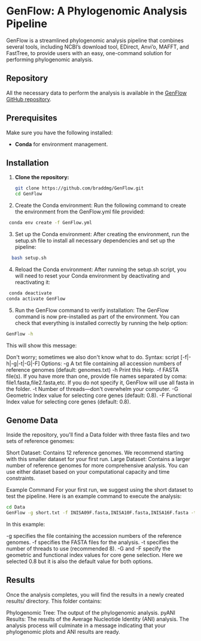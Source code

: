 # GenFlow: A Phylogenomic Analysis Pipeline

GenFlow is a streamlined phylogenomic analysis pipeline that combines several tools, including NCBI’s download tool, EDirect, Anvi’o, MAFFT, and FastTree, to provide users with an easy, one-command solution for performing phylogenomic analysis.

## Repository
All the necessary data to perform the analysis is available in the [GenFlow GitHub repository](https://github.com/braddmg/GenFlow).

## Prerequisites

Make sure you have the following installed:
- **Conda** for environment management.

## Installation

1. **Clone the repository:**
   ```bash
   git clone https://github.com/braddmg/GenFlow.git
   cd GenFlow
   ```
2. Create the Conda environment: Run the following command to create the environment from the GenFlow.yml file provided:
 ```bash
  conda env create -f GenFlow.yml
 ```
3. Set up the Conda environment: After creating the environment, run the setup.sh file to install all necessary dependencies and set up the pipeline:
```bash
  bash setup.sh
 ```
4. Reload the Conda environment: After running the setup.sh script, you will need to reset your Conda environment by deactivating and reactivating it:
```bash
 conda deactivate
conda activate GenFlow
 ```
5. Run the GenFlow command to verify installation: The GenFlow command is now pre-installed as part of the environment. You can check that everything is installed correctly by running the help option:
```bash
GenFlow -h
 ```
This will show this message:

Don't worry; sometimes we also don't know what to do.
Syntax: script [-f|-h|-g|-t|-G|-F]
Options:
-g     A txt file containing all accession numbers of reference genomes (default: genomes.txt)
-h     Print this Help.
-f     FASTA file(s). If you have more than one, provide file names separated by coma:
       file1.fasta,file2.fasta,etc. If you do not specify it, GenFlow will use all fasta in the folder.
-t     Number of threads—don't overwhelm your computer.
-G     Geometric Index value for selecting core genes (default: 0.8).
-F     Functional Index value for selecting core genes (default: 0.8).

## Genome Data
Inside the repository, you'll find a Data folder with three fasta files and two sets of reference genomes:

Short Dataset: Contains 12 reference genomes. We recommend starting with this smaller dataset for your first run.
Large Dataset: Contains a larger number of reference genomes for more comprehensive analysis.
You can use either dataset based on your computational capacity and time constraints.

Example Command
For your first run, we suggest using the short dataset to test the pipeline. Here is an example command to execute the analysis:
```bash
cd Data
GenFlow -g short.txt -f INISA09F.fasta,INISA10F.fasta,INISA16F.fasta -t 8 -G 0.8 -F 0.8
 ```
In this example:

-g specifies the file containing the accession numbers of the reference genomes.
-f specifies the FASTA files for the analysis.
-t specifies the number of threads to use (recommended 8).
-G and -F specify the geometric and functional index values for core gene selection. Here we selected 0.8 but it is also the default value for both options.

## Results
Once the analysis completes, you will find the results in a newly created results/ directory. This folder contains:

Phylogenomic Tree: The output of the phylogenomic analysis.
pyANI Results: The results of the Average Nucleotide Identity (ANI) analysis.
The analysis process will culminate in a message indicating that your phylogenomic plots and ANI results are ready.
